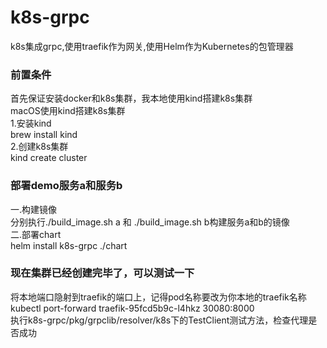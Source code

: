 # k8s-grpc
k8s集成grpc,使用traefik作为网关,使用Helm作为Kubernetes的包管理器
### 前置条件
首先保证安装docker和k8s集群，我本地使用kind搭建k8s集群  
macOS使用kind搭建k8s集群  
1.安装kind  
brew install kind  
2.创建k8s集群  
kind create cluster  
### 部署demo服务a和服务b
一.构建镜像  
分别执行./build_image.sh a 和 ./build_image.sh b构建服务a和b的镜像  
二.部署chart  
helm install k8s-grpc ./chart  
### 现在集群已经创建完毕了，可以测试一下  
将本地端口隐射到traefik的端口上，记得pod名称要改为你本地的traefik名称  
kubectl port-forward traefik-95fcd5b9c-l4hkz 30080:8000   
执行k8s-grpc/pkg/grpclib/resolver/k8s下的TestClient测试方法，检查代理是否成功